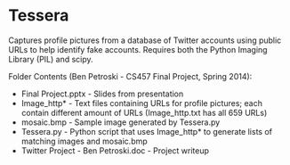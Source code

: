 Tessera
=======

Captures profile pictures from a database of Twitter accounts using public URLs to help identify fake accounts. Requires both the Python Imaging Library (PIL) and scipy.

Folder Contents (Ben Petroski - CS457 Final Project, Spring 2014):
- Final Project.pptx - Slides from presentation
- Image_http* - Text files containing URLs for profile pictures; each contain different amount of URLs (Image_http.txt has all 659 URLs)
- mosaic.bmp - Sample image generated by Tessera.py
- Tessera.py - Python script that uses Image_http* to generate lists of matching images and mosaic.bmp
- Twitter Project - Ben Petroski.doc - Project writeup
